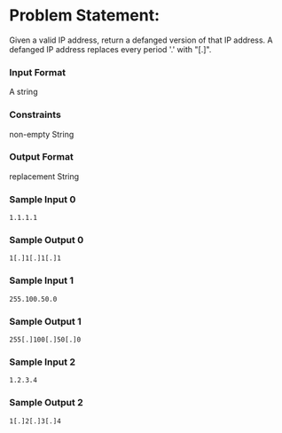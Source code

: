 # Problem Statement:

Given a valid IP address, return a defanged version of that IP address. A defanged IP address replaces every period '.' with "[.]".

### Input Format

A string

### Constraints

non-empty String

### Output Format

replacement String

### Sample Input 0
```
1.1.1.1
```
### Sample Output 0
```
1[.]1[.]1[.]1
```
### Sample Input 1
```
255.100.50.0
```
### Sample Output 1
```
255[.]100[.]50[.]0
```
### Sample Input 2
```
1.2.3.4
```
### Sample Output 2
```
1[.]2[.]3[.]4
```
